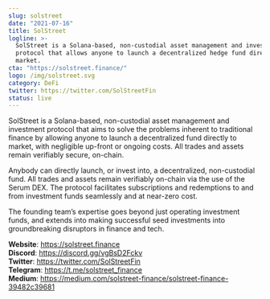 ```yaml
---
slug: solstreet
date: "2021-07-16"
title: SolStreet
logline: >-
  SolStreet is a Solana-based, non-custodial asset management and investment
  protocol that allows anyone to launch a decentralized hedge fund directly to
  market.
cta: "https://solstreet.finance/"
logo: /img/solstreet.svg
category: DeFi
twitter: https://twitter.com/SolStreetFin
status: live
---
```


SolStreet is a Solana-based, non-custodial asset management and investment protocol that aims to solve the problems inherent to traditional finance by allowing anyone to launch a decentralized fund directly to market, with negligible up-front or ongoing costs. All trades and assets remain verifiably secure, on-chain.

Anybody can directly launch, or invest into, a decentralized, non-custodial fund. All trades and assets remain verifiably on-chain via the use of the Serum DEX. The protocol facilitates subscriptions and redemptions to and from investment funds seamlessly and at near-zero cost.

The founding team’s expertise goes beyond just operating investment funds, and extends into making successful seed investments into groundbreaking disruptors in finance and tech.

<b>Website</b>: https://solstreet.finance </br>
<b>Discord</b>: https://discord.gg/vgBsD2Fckv </br>
<b>Twitter</b>: https://twitter.com/SolStreetFin </br>
<b>Telegram</b>: https://t.me/solstreet_finance </br>
<b>Medium</b>: https://medium.com/solstreet-finance/solstreet-finance-39482c39681 </br>

